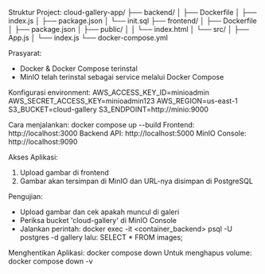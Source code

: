 Struktur Project:
cloud-gallery-app/
├── backend/
│   ├── Dockerfile
│   ├── index.js
│   ├── package.json
│   └── init.sql
├── frontend/
│   ├── Dockerfile
│   ├── package.json
│   ├── public/
│   │   └── index.html
│   └── src/
│       ├── App.js
│       └── index.js
└── docker-compose.yml

Prasyarat:
- Docker & Docker Compose terinstal
- MinIO telah terinstal sebagai service melalui Docker Compose

Konfigurasi environment:
AWS_ACCESS_KEY_ID=minioadmin
AWS_SECRET_ACCESS_KEY=minioadmin123
AWS_REGION=us-east-1
S3_BUCKET=cloud-gallery
S3_ENDPOINT=http://minio:9000

Cara menjalankan:
docker compose up --build
Frontend: http://localhost:3000
Backend API: http://localhost:5000
MinIO Console: http://localhost:9090

Akses Aplikasi:
1. Upload gambar di frontend
2. Gambar akan tersimpan di MinIO dan URL-nya disimpan di PostgreSQL

Pengujian:
- Upload gambar dan cek apakah muncul di galeri
- Periksa bucket 'cloud-gallery' di MinIO Console
- Jalankan perintah:
  docker exec -it <container_backend> psql -U postgres -d gallery
  lalu:
  SELECT * FROM images;

Menghentikan Aplikasi:
docker compose down
Untuk menghapus volume:
docker compose down -v
